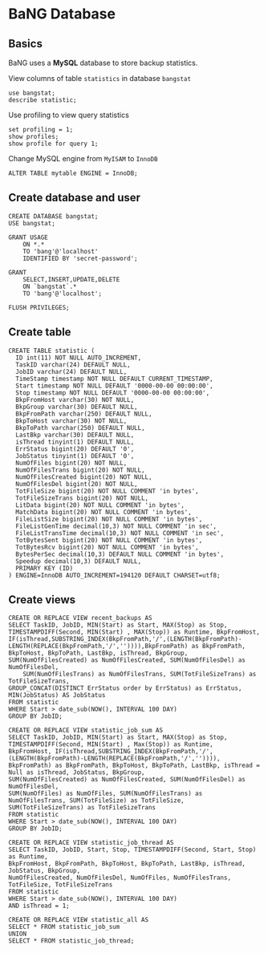 BaNG Database
=============

Basics
------

BaNG uses a **MySQL** database to store backup statistics.

View columns of table ```statistics``` in database ```bangstat```

    use bangstat;
    describe statistic;

Use profiling to view query statistics

    set profiling = 1;
    show profiles;
    show profile for query 1;

Change MySQL engine from ```MyISAM``` to ```InnoDB```

    ALTER TABLE mytable ENGINE = InnoDB;

Create database and user
------------------------

    CREATE DATABASE bangstat;
    USE bangstat;

    GRANT USAGE
        ON *.*
        TO 'bang'@'localhost'
        IDENTIFIED BY 'secret-password';

    GRANT
        SELECT,INSERT,UPDATE,DELETE
        ON `bangstat`.*
        TO 'bang'@'localhost';

    FLUSH PRIVILEGES;

Create table
------------

    CREATE TABLE statistic (
      ID int(11) NOT NULL AUTO_INCREMENT,
      TaskID varchar(24) DEFAULT NULL,
      JobID varchar(24) DEFAULT NULL,
      TimeStamp timestamp NOT NULL DEFAULT CURRENT_TIMESTAMP,
      Start timestamp NOT NULL DEFAULT '0000-00-00 00:00:00',
      Stop timestamp NOT NULL DEFAULT '0000-00-00 00:00:00',
      BkpFromHost varchar(30) NOT NULL,
      BkpGroup varchar(30) DEFAULT NULL,
      BkpFromPath varchar(250) DEFAULT NULL,
      BkpToHost varchar(30) NOT NULL,
      BkpToPath varchar(250) DEFAULT NULL,
      LastBkp varchar(30) DEFAULT NULL,
      isThread tinyint(1) DEFAULT NULL,
      ErrStatus bigint(20) DEFAULT '0',
      JobStatus tinyint(1) DEFAULT '0',
      NumOfFiles bigint(20) NOT NULL,
      NumOfFilesTrans bigint(20) NOT NULL,
      NumOfFilesCreated bigint(20) NOT NULL,
      NumOfFilesDel bigint(20) NOT NULL,
      TotFileSize bigint(20) NOT NULL COMMENT 'in bytes',
      TotFileSizeTrans bigint(20) NOT NULL,
      LitData bigint(20) NOT NULL COMMENT 'in bytes',
      MatchData bigint(20) NOT NULL COMMENT 'in bytes',
      FileListSize bigint(20) NOT NULL COMMENT 'in bytes',
      FileListGenTime decimal(10,3) NOT NULL COMMENT 'in sec',
      FileListTransTime decimal(10,3) NOT NULL COMMENT 'in sec',
      TotBytesSent bigint(20) NOT NULL COMMENT 'in bytes',
      TotBytesRcv bigint(20) NOT NULL COMMENT 'in bytes',
      BytesPerSec decimal(10,3) DEFAULT NULL COMMENT 'in bytes',
      Speedup decimal(10,3) DEFAULT NULL,
      PRIMARY KEY (ID)
    ) ENGINE=InnoDB AUTO_INCREMENT=194120 DEFAULT CHARSET=utf8;

Create views
------------

    CREATE OR REPLACE VIEW recent_backups AS
    SELECT TaskID, JobID, MIN(Start) as Start, MAX(Stop) as Stop, TIMESTAMPDIFF(Second, MIN(Start) , MAX(Stop)) as Runtime, BkpFromHost,
    IF(isThread,SUBSTRING_INDEX(BkpFromPath,'/',(LENGTH(BkpFromPath)-LENGTH(REPLACE(BkpFromPath,'/','')))),BkpFromPath) as BkpFromPath,
    BkpToHost, BkpToPath, LastBkp, isThread, BkpGroup, SUM(NumOfFilesCreated) as NumOfFilesCreated, SUM(NumOfFilesDel) as NumOfFilesDel,
        SUM(NumOfFilesTrans) as NumOfFilesTrans, SUM(TotFileSizeTrans) as TotFileSizeTrans,
    GROUP_CONCAT(DISTINCT ErrStatus order by ErrStatus) as ErrStatus, MIN(JobStatus) AS JobStatus
    FROM statistic
    WHERE Start > date_sub(NOW(), INTERVAL 100 DAY)
    GROUP BY JobID;

    CREATE OR REPLACE VIEW statistic_job_sum AS
    SELECT TaskID, JobID, MIN(Start) as Start, MAX(Stop) as Stop, TIMESTAMPDIFF(Second, MIN(Start) , Max(Stop)) as Runtime,
    BkpFromHost, IF(isThread,SUBSTRING_INDEX(BkpFromPath,'/',(LENGTH(BkpFromPath)-LENGTH(REPLACE(BkpFromPath,'/','')))),
    BkpFromPath) as BkpFromPath, BkpToHost, BkpToPath, LastBkp, isThread = Null as isThread, JobStatus, BkpGroup,
    SUM(NumOfFilesCreated) as NumOfFilesCreated, SUM(NumOfFilesDel) as NumOfFilesDel,
    SUM(NumOfFiles) as NumOfFiles, SUM(NumOfFilesTrans) as NumOfFilesTrans, SUM(TotFileSize) as TotFileSize,
    SUM(TotFileSizeTrans) as TotFileSizeTrans
    FROM statistic
    WHERE Start > date_sub(NOW(), INTERVAL 100 DAY)
    GROUP BY JobID;

    CREATE OR REPLACE VIEW statistic_job_thread AS
    SELECT TaskID, JobID, Start, Stop, TIMESTAMPDIFF(Second, Start, Stop) as Runtime,
    BkpFromHost, BkpFromPath, BkpToHost, BkpToPath, LastBkp, isThread, JobStatus, BkpGroup,
    NumOfFilesCreated, NumOfFilesDel, NumOfFiles, NumOfFilesTrans, TotFileSize, TotFileSizeTrans
    FROM statistic
    WHERE Start > date_sub(NOW(), INTERVAL 100 DAY)
    AND isThread = 1;

    CREATE OR REPLACE VIEW statistic_all AS
    SELECT * FROM statistic_job_sum
    UNION
    SELECT * FROM statistic_job_thread;
